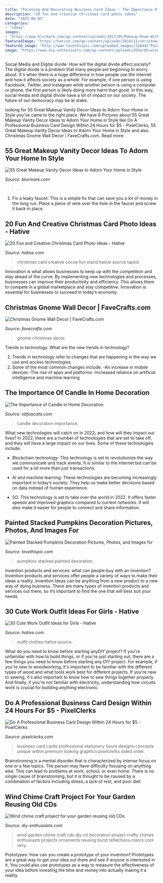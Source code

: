 ```yaml
---
title: "Painting And Decorating Business Card Ideas - The Importance Of Candle In Home Decoration"
description: "20 fun and creative christmas card photo ideas"
date: "2023-06-05"
categories:
- "ideas"
images:
- "https://www.blurmark.com/wp-content/uploads/2017/05/Makeup-Room-With-DIY-Stool-1024x1024.jpg"
featuredImage: "https://hative.com/wp-content/uploads/2014/11/christmas-card-photo-ideas/18-christmas-card-photo-ideas.jpg"
featured_image: "http://www.lovethispic.com/uploaded_images/316442-Painted-Stacked-Pumpkins-Decoration.jpg"
image: "https://www.diy-enthusiasts.com/wp-content/uploads/2014/05/wind-chime-craft-project-diy-garden-decoration-old-cd.jpg"
---
```



Social Media and Digital divide: How will the digital divide affect society?
The digital divide is a problem that many people are beginning to worry about. It's when there is a huge difference in how people use the internet and how it affects society as a whole. For example, if one person is using Facebook, Twitter, and Instagram while another person is using a computer or phone, the first person is likely doing more harm than good. In this way, social media and digital divide have a lot of impact on our society. The future of our democracy may be at stake.

	

		
looking for 55 Great Makeup Vanity Decor Ideas to Adorn Your Home in Style you've came to the right place. We have 8 Pictures about 55 Great Makeup Vanity Decor Ideas to Adorn Your Home in Style like Do A Professional Business Card Design Within 24 Hours for $5 - PixelClerks, 55 Great Makeup Vanity Decor Ideas to Adorn Your Home in Style and also Christmas Gnome Wall Decor | FaveCrafts.com. Read more:
		
    
## 55 Great Makeup Vanity Decor Ideas To Adorn Your Home In Style

<img loading=lazy src="https://www.blurmark.com/wp-content/uploads/2017/05/Makeup-Room-With-DIY-Stool-1024x1024.jpg" onerror="this.onerror=null;this.src='https://tse3.mm.bing.net/th?id=OIP.3Y5CevSykBs_rO1-HXifRQHaHa&amp;pid=15.1';" alt="55 Great Makeup Vanity Decor Ideas to Adorn Your Home in Style">

_Source: blurmark.com_

>. 

	

1. Fix a leaky faucet: This is a simple fix that can save you a lot of money in the long run. Place a piece of wire over the hole in the faucet and screw it back in place.

    
## 20 Fun And Creative Christmas Card Photo Ideas - Hative

<img loading=lazy src="https://hative.com/wp-content/uploads/2014/11/christmas-card-photo-ideas/18-christmas-card-photo-ideas.jpg" onerror="this.onerror=null;this.src='https://tse1.mm.bing.net/th?id=OIP.8O1hvO63jADLuxc9o40RJAHaI4&amp;pid=15.1';" alt="20 Fun and Creative Christmas Card Photo Ideas - Hative">

_Source: hative.com_

>christmas card creative cocoa fun stand hative source taped. 

	

Innovation is what allows businesses to keep up with the competition and stay ahead of the curve. By implementing new technologies and processes, businesses can improve their productivity and efficiency. This allows them to compete in a global marketplace and stay competitive. Innovation is essential for businesses to succeed in today’s economy.

    
## Christmas Gnome Wall Decor | FaveCrafts.com

<img loading=lazy src="https://d2droglu4qf8st.cloudfront.net/2015/08/234695/christmas-gnome-wall-decor_ExtraLarge1000_ID-1168255.jpg?v=1168255" onerror="this.onerror=null;this.src='https://tse3.mm.bing.net/th?id=OIP.YxNtik7AITAZuboV4EjCrgHaI4&amp;pid=15.1';" alt="Christmas Gnome Wall Decor | FaveCrafts.com">

_Source: favecrafts.com_

>gnome christmas decor. 

	

Trends in technology: What are the new trends in technology?
1. Trends in technology refer to changes that are happening in the way we use and access technologies. 
2. Some of the most common changes include: 
-An increase in mobile devices 
-The rise of apps and platforms 
-Increased reliance on artificial intelligence and machine learning 

    
## The Importance Of Candle In Home Decoration

<img loading=lazy src="http://www.obfuscata.com/wp-content/uploads/2017/01/Candle-Home-Decoration-15.jpg" onerror="this.onerror=null;this.src='https://tse2.mm.bing.net/th?id=OIP.aVSND_PZRo877BPtEfuGSwHaLH&amp;pid=15.1';" alt="The Importance of Candle in Home Decoration">

_Source: obfuscata.com_

>candle decoration importance. 

	

What new technologies will catch on in 2022, and how will they impact our lives?
In 2022, there are a number of technologies that are set to take off, and they will have a large impact on our lives. Some of these technologies include: 
- Blockchain technology: This technology is set to revolutionize the way we communicate and track events. It is similar to the internet but can be used for a lot more than just transactions. 

- AI and machine learning: These technologies are becoming increasingly important in today’s society. They help us make better decisions based on data instead of human experience. 

- 5G: This technology is set to take over the world in 2022. It offers faster speeds and improved graphics compared to current networks. It will also make it easier for people to connect and share information.

    
## Painted Stacked Pumpkins Decoration Pictures, Photos, And Images For

<img loading=lazy src="http://www.lovethispic.com/uploaded_images/316442-Painted-Stacked-Pumpkins-Decoration.jpg" onerror="this.onerror=null;this.src='https://tse3.mm.bing.net/th?id=OIP.zcCVnI3komXFtb2xgaJ4DQHaNK&amp;pid=15.1';" alt="Painted Stacked Pumpkins Decoration Pictures, Photos, and Images for">

_Source: lovethispic.com_

>pumpkins stacked painted decoration. 

	

Invention products and services: what can people buy with an invention?
Invention products and services offer people a variety of ways to make their ideas a reality. Invention Ideas can be anything from a new product to a new way of doing business. There are many types of invention products and services out there, so it’s important to find the one that will best suit your needs.

    
## 30 Cute Work Outfit Ideas For Girls - Hative

<img loading=lazy src="https://hative.com/wp-content/uploads/2015/02/work-outfit-ideas/30-cute-work-outfit-ideas-for-girls.jpg" onerror="this.onerror=null;this.src='https://tse3.mm.bing.net/th?id=OIP.UUgzNylxtTNRAqcO0tR2EAHaK_&amp;pid=15.1';" alt="30 Cute Work Outfit Ideas for Girls - Hative">

_Source: hative.com_

>outfit clothes hative source. 

	

What do you need to know before starting anyDIY project?
If you're unfamiliar with how to build things, or if you're just starting out, there are a few things you need to know before starting any DIY project. For example, if you're new to woodworking, it's important to be familiar with the different types of wood and what tools work best for different projects. If you're new to sewing, it's also important to know how to sew things together properly. And finally, if you're not familiar with electricity, understanding how circuits work is crucial for building anything electronic.

    
## Do A Professional Business Card Design Within 24 Hours For $5 - PixelClerks

<img loading=lazy src="https://pixelclerks.com/pics/000/777/361/001a32a864d87218fee9db20ddd07865.jpg" onerror="this.onerror=null;this.src='https://tse1.mm.bing.net/th?id=OIP.ABoyqGTYchj-6dsg3dB4ZQHaFG&amp;pid=15.1';" alt="Do A Professional Business Card Design Within 24 Hours for $5 - PixelClerks">

_Source: pixelclerks.com_

>business card cards professional stationery hours designs concepts unique within premium looking graphics pixelclerks sided order. 

	

Brainstroming is a mental disorder that is characterized by intense focus on one or a few topics. The person may have difficulty focusing on anything else. This can lead to problems at work, school, or even home. There is no single cause of brainstroming, but it is thought to be caused by a combination of factors including stress, a lack of rest, and poor diet.

    
## Wind Chime Craft Project For Your Garden Reusing Old CDs

<img loading=lazy src="https://www.diy-enthusiasts.com/wp-content/uploads/2014/05/wind-chime-craft-project-diy-garden-decoration-old-cd.jpg" onerror="this.onerror=null;this.src='https://tse2.mm.bing.net/th?id=OIP.dTFr5TMbxOKq9_HiF7VXAQHaLK&amp;pid=15.1';" alt="Wind chime craft project for your garden reusing old CDs">

_Source: diy-enthusiasts.com_

>wind garden chime craft cds diy cd decoration project crafts chimes enthusiasts projects ornaments reusing burst reflections colors cool very. 

	

Prototypes: How can you create a prototype of your invention?
Prototypes are a great way to get your idea out there and see if anyone is interested in it. You could also use prototypes as a way to measure the effectiveness of your idea before investing the time and money into actually making it a reality.


